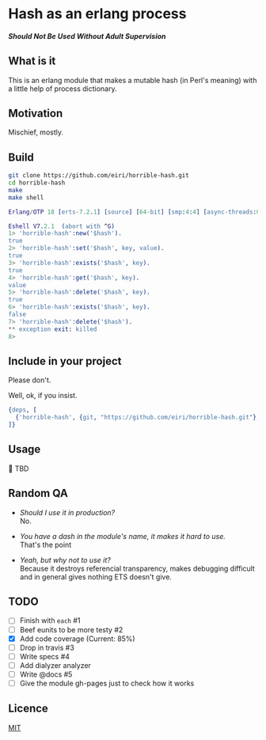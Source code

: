 # Hash as an erlang process
##### Should Not Be Used Without Adult Supervision

## What is it
This is an erlang module that makes a mutable hash (in Perl's meaning) with a little help of process dictionary.

## Motivation
Mischief, mostly.

## Build

```bash
git clone https://github.com/eiri/horrible-hash.git
cd horrible-hash
make
make shell
```

```erlang
Erlang/OTP 18 [erts-7.2.1] [source] [64-bit] [smp:4:4] [async-threads:0] [hipe] [kernel-poll:false] [dtrace]

Eshell V7.2.1  (abort with ^G)
1> 'horrible-hash':new('$hash').
true
2> 'horrible-hash':set('$hash', key, value).
true
3> 'horrible-hash':exists('$hash', key).    
true
4> 'horrible-hash':get('$hash', key).   
value
5> 'horrible-hash':delete('$hash', key).
true
6> 'horrible-hash':exists('$hash', key).
false
7> 'horrible-hash':delete('$hash').     
** exception exit: killed
8> 
```

## Include in your project

Please don't.

Well, ok, if you insist.

```erlang
{deps, [
  {'horrible-hash', {git, "https://github.com/eiri/horrible-hash.git"}, {tag, "0.0.1"}}
]}
```

## Usage

:book: TBD

## Random QA

*   _Should I use it in production?_<br />
    No.

*   _You have a dash in the module's name, it makes it hard to use._<br />
    That's the point

*   _Yeah, but why not to use it?_<br />
    Because it destroys referencial transparency, makes debugging difficult and in general gives nothing ETS doesn't give.

## TODO

- [ ] Finish with `each` #1
- [ ] Beef eunits to be more testy #2
- [x] Add code coverage (Current: 85%)
- [ ] Drop in travis #3
- [ ] Write specs #4
- [ ] Add dialyzer analyzer
- [ ] Write @docs #5
- [ ] Give the module gh-pages just to check how it works

## Licence

[MIT](https://github.com/eiri/horrible-hash/blob/master/LICENSE)
